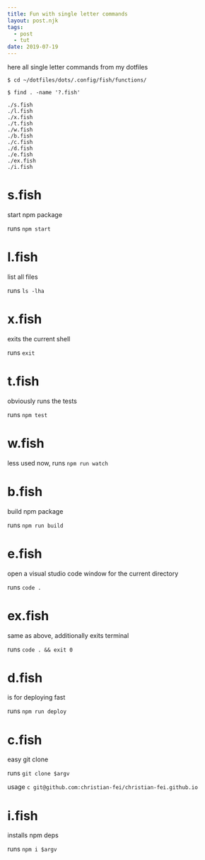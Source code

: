 ```yaml
---
title: Fun with single letter commands
layout: post.njk
tags:
  - post
  - tut
date: 2019-07-19
---
```


here all single letter commands from my dotfiles

```
$ cd ~/dotfiles/dots/.config/fish/functions/

$ find . -name '?.fish'

./s.fish
./l.fish
./x.fish
./t.fish
./w.fish
./b.fish
./c.fish
./d.fish
./e.fish
./ex.fish
./i.fish
```

# s.fish

start npm package

runs `npm start`

# l.fish

list all files

runs `ls -lha `

# x.fish

exits the current shell

runs `exit`

# t.fish

obviously runs the tests

runs `npm test`

# w.fish

less used now, runs `npm run watch`

# b.fish

build npm package

runs `npm run build`

# e.fish

open a visual studio code window for the current directory

runs `code .`

# ex.fish

same as above, additionally exits terminal

runs `code . && exit 0`

# d.fish

is for deploying fast

runs `npm run deploy`

# c.fish

easy git clone

runs `git clone $argv`

usage `c git@github.com:christian-fei/christian-fei.github.io`

# i.fish

installs npm deps

runs `npm i $argv`